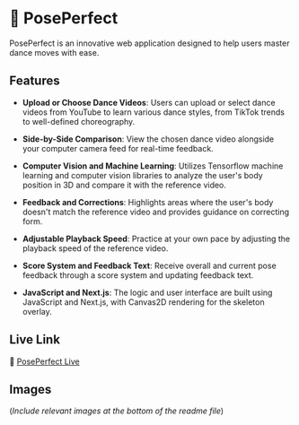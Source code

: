 # 🌟 PosePerfect

PosePerfect is an innovative web application designed to help users master dance moves with ease.

## Features

- **Upload or Choose Dance Videos**: Users can upload or select dance videos from YouTube to learn various dance styles, from TikTok trends to well-defined choreography.

- **Side-by-Side Comparison**: View the chosen dance video alongside your computer camera feed for real-time feedback.

- **Computer Vision and Machine Learning**: Utilizes Tensorflow machine learning and computer vision libraries to analyze the user's body position in 3D and compare it with the reference video.

- **Feedback and Corrections**: Highlights areas where the user's body doesn't match the reference video and provides guidance on correcting form.

- **Adjustable Playback Speed**: Practice at your own pace by adjusting the playback speed of the reference video.

- **Score System and Feedback Text**: Receive overall and current pose feedback through a score system and updating feedback text.

- **JavaScript and Next.js**: The logic and user interface are built using JavaScript and Next.js, with Canvas2D rendering for the skeleton overlay.

## Live Link

🔗 [PosePerfect Live]([https://www.example.com](https://pose-perfectt-live.vercel.app/))

## Images

(*Include relevant images at the bottom of the readme file*)

